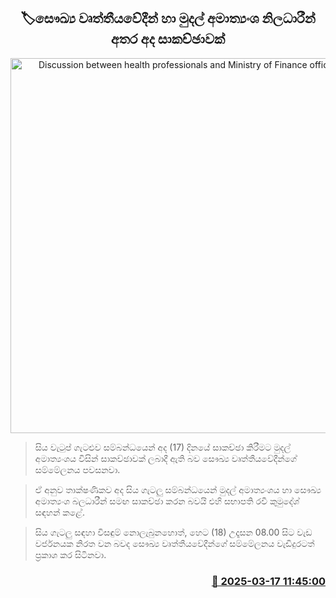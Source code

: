 <p align='center'><b><h2 align='center' title='Discussion between health professionals and Ministry of Finance officials today'>🏷සෞඛ්‍ය වෘත්තීයවේදීන් හා මුදල් අමාත්‍යංශ නිලධාරීන් අතර අද සාකච්ඡාවක්</h2></b></p>
<p align='center'><img src='https://helakuru.sgp1.cdn.digitaloceanspaces.com/esana/images/lib/ravi-kumudesh.jpg' width='600' alt='Discussion between health professionals and Ministry of Finance officials today'></p>

> සිය වැටුප් ගැටළුව සම්බන්ධයෙන් අද (17) දිනයේ සාකච්ඡා කිරීමට මුදල් අමාත්‍යංශය විසින් සාකච්ඡාවක් ලබාදී ඇති බව සෞඛ්‍ය වෘත්තීයවේදීන්ගේ සම්මේලනය පවසනවා.

> ඒ අනුව තාක්ෂණිකව අද සිය ගැටලු සම්බන්ධයෙන් මුදල් අමාත්‍යංශය හා සෞඛ්‍ය අමාත්‍යංශ බලධාරීන් සමඟ සාකච්ඡා කරන බවයි එහි සභාපති රවී කුමුදේශ් සඳහන් කළේ.

> සිය ගැටලු සඳහා විසඳුම් නොලැබුනහොත්, හෙට (18) උදෑසන 08.00 සිට වැඩ වර්ජනයක නිරත වන බවද සෞඛ්‍ය වෘත්තීයවේදීන්ගේ සම්මේලනය වැඩිදුරටත් ප්‍රකාශ කර සිටිනවා. 



<h3 align='right'><a href='https://www.helakuru.lk/esana/p/108370/'>📅 2025-03-17 11:45:00</a></h3>
